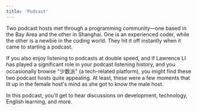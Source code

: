 ```yaml
---
title: 'Podcast'
---
```


Two podcast hosts met through a programming community—one based in the Bay Area and the other in Shanghai. One is an experienced coder, while the other is a newbie in the coding world. They hit it off instantly when it came to starting a podcast.

If you also enjoy listening to podcasts at double speed, and if Lawrence LI has played a significant role in your podcast listening history, and you occasionally browse "少数派" (a tech-related platform), you might find these two podcast hosts quite appealing. At least, these were a few moments that lit up in the female host's mind as she got to know the male host.

In this podcast, you'll get to hear discussions on development, technology, English learning, and more.
